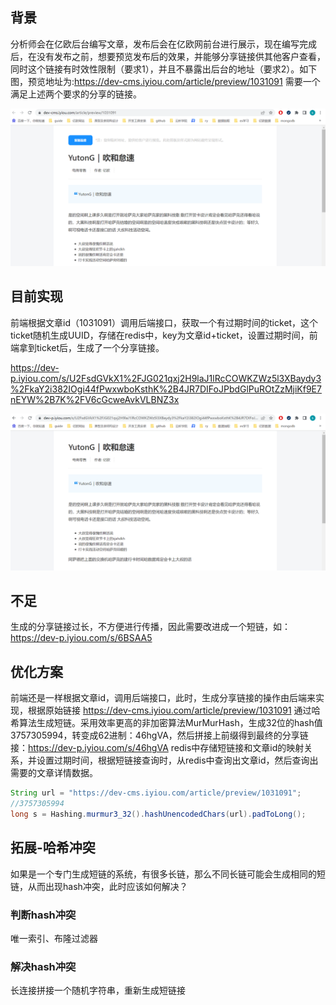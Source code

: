 ## 背景

分析师会在亿欧后台编写文章，发布后会在亿欧网前台进行展示，现在编写完成后，在没有发布之前，想要预览发布后的效果，并能够分享链接供其他客户查看，同时这个链接有时效性限制（要求1），并且不暴露出后台的地址（要求2）。如下图，预览地址为:https://dev-cms.iyiou.com/article/preview/1031091
需要一个满足上述两个要求的分享的链接。

![](../images/design_20230129223004.png)

## 目前实现

前端根据文章id（1031091）调用后端接口，获取一个有过期时间的ticket，这个ticket随机生成UUID，存储在redis中，key为文章id+ticket，设置过期时间，前端拿到ticket后，生成了一个分享链接。

https://dev-p.iyiou.com/s/U2FsdGVkX1%2FJG021qxj2H9laJ1lRcCOWKZWz5l3XBaydy3%2FkaY2i382IOgi44fPwxwboKsthK%2B4JR7DIFoJPbdGlPuROtZzMjiKf9E7nEYW%2B7K%2FV6cGcweAvkVLBNZ3x

![](../images/design_20230129223941.png)

## 不足

生成的分享链接过长，不方便进行传播，因此需要改进成一个短链，如：https://dev-p.iyiou.com/s/6BSAA5

## 优化方案

前端还是一样根据文章id，调用后端接口，此时，生成分享链接的操作由后端来实现，根据原始链接 https://dev-cms.iyiou.com/article/preview/1031091
通过哈希算法生成短链。采用效率更高的非加密算法MurMurHash，生成32位的hash值3757305994，转变成62进制：46hgVA，然后拼接上前缀得到最终的分享链接：https://dev-p.iyiou.com/s/46hgVA
redis中存储短链接和文章id的映射关系，并设置过期时间，根据短链接查询时，从redis中查询出文章id，然后查询出需要的文章详情数据。

```java
String url = "https://dev-cms.iyiou.com/article/preview/1031091";
//3757305994
long s = Hashing.murmur3_32().hashUnencodedChars(url).padToLong();
```

## 拓展-哈希冲突

如果是一个专门生成短链的系统，有很多长链，那么不同长链可能会生成相同的短链，从而出现hash冲突，此时应该如何解决？

### 判断hash冲突

唯一索引、布隆过滤器

### 解决hash冲突

长连接拼接一个随机字符串，重新生成短链接